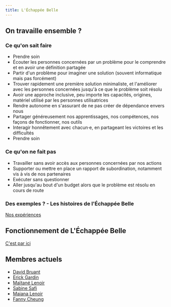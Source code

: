 ```yaml
---
title: L'Échappée Belle
---
```


## On travaille ensemble ?

### Ce qu'on sait faire

* Prendre soin
* Écouter les personnes concernées par un problème pour le comprendre et en avoir une définition partagée
* Partir d'un problème pour imaginer une solution (souvent informatique mais pas forcément)
* Trouver rapidement une première solution minimaliste, et l'améliorer avec les personnes concernées jusqu'à ce que le problème soit résolu
* Avoir une approche inclusive, peu importe les capacités, origines, matériel utilisé par les personnes utilisatrices
* Rendre autonome en s'assurant de ne pas créer de dépendance envers nous
* Partager généreusement nos apprentissages, nos compétences, nos façons de fonctionner, nos outils
* Interagir honnêtement avec chacun·e, en partageant les victoires et les difficultés
* Prendre soin


### Ce qu'on ne fait pas

* Travailler sans avoir accès aux personnes concernées par nos actions
* Supporter ou mettre en place un rapport de subordination, notamment vis à vis de nos partenaires 
* Exécuter sans questionner
* Aller jusqu'au bout d'un budget alors que le problème est résolu en cours de route


### Des exemples ? - Les histoires de l'Échappée Belle

[Nos expériences](nos-experiences)

<!--

*Raconter une histoire via un exemple*

* Dataviz Gironde #BuseSurLePareBrise truc qui s'est mal passé (David + Maïtané)
* Dataviz finance Gironde (David/tc)
* Dataviz Bordeaux Métropole
* Scribouilli
* Comptanar
* Zam
* Territoires en Transition ?
* SppNaut
* Croix Rouge - AIME
* Faiseuses de web 1 \& 2 !
* Lotocar (Sabine et David)
* Merci cookies
* Dis Moi
* Forum Ouvert de SudWeb (sans aide de l'orga)
* Gironde Numérique 
* Des stagiaires à l'Échappée Belle l'été 2023
* Framalibre
 
-->


## Fonctionnement de L'Échappée Belle

[C'est par ici](fonctionnement)


## Membres actuels

- [David Bruant](https://eldritch.cafe/@davidbruant)
- [Erick Gardin](https://entre-quote.com/)
- [Maïtané Lenoir](https://maiwann.net/)
- [Sabine Safi](https://www.linkedin.com/in/sabinesafi/)
- [Maiana Lenoir](https://mana-spirit.fr/)
- [Fanny Cheung](https://ynote.hk/)
